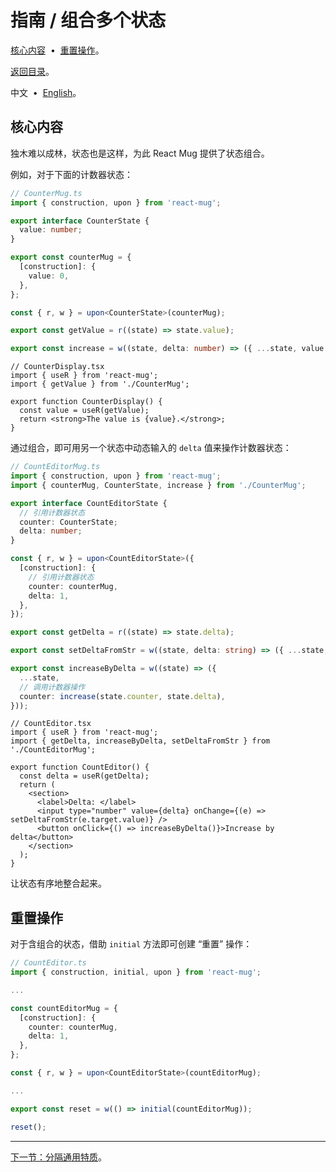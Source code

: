 # 指南 / 组合多个状态

[核心内容](#5edffd6) &nbsp;•&nbsp; [重置操作](#3b3988e)。

[返回目录](./README.md)。

中文 &nbsp;•&nbsp; [English](./7f95611.en.md)。

## <span id="5edffd6"></span>核心内容

独木难以成林，状态也是这样，为此 React Mug 提供了状态组合。

例如，对于下面的计数器状态：

```ts
// CounterMug.ts
import { construction, upon } from 'react-mug';

export interface CounterState {
  value: number;
}

export const counterMug = {
  [construction]: {
    value: 0,
  },
};

const { r, w } = upon<CounterState>(counterMug);

export const getValue = r((state) => state.value);

export const increase = w((state, delta: number) => ({ ...state, value: state.value + delta }));
```

```tsx
// CounterDisplay.tsx
import { useR } from 'react-mug';
import { getValue } from './CounterMug';

export function CounterDisplay() {
  const value = useR(getValue);
  return <strong>The value is {value}.</strong>;
}
```

通过组合，即可用另一个状态中动态输入的 `delta` 值来操作计数器状态：

```ts
// CountEditorMug.ts
import { construction, upon } from 'react-mug';
import { counterMug, CounterState, increase } from './CounterMug';

export interface CountEditorState {
  // 引用计数器状态
  counter: CounterState;
  delta: number;
}

const { r, w } = upon<CountEditorState>({
  [construction]: {
    // 引用计数器状态
    counter: counterMug,
    delta: 1,
  },
});

export const getDelta = r((state) => state.delta);

export const setDeltaFromStr = w((state, delta: string) => ({ ...state, delta: parseInt(delta) }));

export const increaseByDelta = w((state) => ({
  ...state,
  // 调用计数器操作
  counter: increase(state.counter, state.delta),
}));
```

```tsx
// CountEditor.tsx
import { useR } from 'react-mug';
import { getDelta, increaseByDelta, setDeltaFromStr } from './CountEditorMug';

export function CountEditor() {
  const delta = useR(getDelta);
  return (
    <section>
      <label>Delta: </label>
      <input type="number" value={delta} onChange={(e) => setDeltaFromStr(e.target.value)} />
      <button onClick={() => increaseByDelta()}>Increase by delta</button>
    </section>
  );
}
```

让状态有序地整合起来。

## <span id="3b3988e"></span>重置操作

对于含组合的状态，借助 `initial` 方法即可创建 “重置” 操作：

```ts
// CountEditor.ts
import { construction, initial, upon } from 'react-mug';

...

const countEditorMug = {
  [construction]: {
    counter: counterMug,
    delta: 1,
  },
};

const { r, w } = upon<CountEditorState>(countEditorMug);

...

export const reset = w(() => initial(countEditorMug));
```

```ts
reset();
```

---

[下一节：分隔通用特质](./eb8ec2b.md)。
